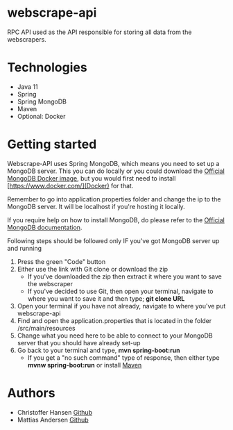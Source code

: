 # webscrape-api
RPC API used as the API responsible for storing all data from the webscrapers.

# Technologies
 - Java 11
 - Spring
 - Spring MongoDB
 - Maven
 - Optional: Docker

# Getting started

Webscrape-API uses Spring MongoDB, which means you need to set up a MongoDB server. This you can do locally or you could download the [Official MongoDB Docker image](https://hub.docker.com/_/mongo), but you would first need to install [https://www.docker.com/](Docker) for that.

<p>Remember to go into application.properties folder and change the ip to the MongoDB server. It will be localhost if you're hosting it locally.</p>

If you require help on how to install MongoDB, do please refer to the [Official MongoDB documentation](https://docs.mongodb.com/manual/introduction).<br>

Following steps should be followed only IF you've got MongoDB server up and running
 1. Press the green "Code" button
 2. Either use the link with Git clone or download the zip
    - If you've downloaded the zip then extract it where you want to save the webscraper
    - If you've decided to use Git, then open your terminal, navigate to where you want to save it and then type; **git clone URL**
 3. Open your terminal if you have not already, navigate to where you've put webscrape-api
 4. Find and open the application.properties that is located in the folder /src/main/resources
 5. Change what you need here to be able to connect to your MongoDB server that you should have already set-up
 6. Go back to your terminal and type, **mvn spring-boot:run**
    - If you get a "no such command" type of response, then either type **mvnw spring-boot:run** or install [Maven](https://maven.apache.org/install.html)
 
 # Authors
  - Christoffer Hansen [Github](https://github.com/HansenChristoffer)
  - Mattias Andersen [Github](https://github.com/SiggeCinnamon)
